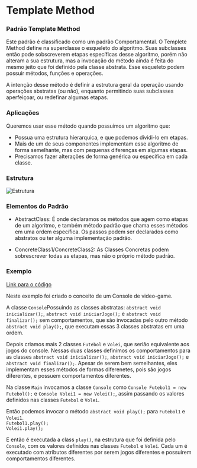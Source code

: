 # Template Method

### Padrão Template Method

Este padrão é classificado como um padrão Comportamental. O Templete Method define na superclasse o esqueleto do algoritmo. Suas subclasses então pode sobscreverem etapas específicas desse algoritmo, porém não alteram a sua estrutura, mas a invocação do método ainda é feita do mesmo jeito que foi definido pela classe abstrata. Esse esqueleto podem possuir métodos, funções e operações.  

A intenção desse método é definir a estrutura geral da operação usando operações abstratas (ou não), enquanto permitindo suas subclasses aperfeiçoar, ou redefinar algumas etapas.

### Aplicações

Queremos usar esse método quando possuimos um algoritmo que:
- Possua uma estrutura hierarquica, e que podemos dividi-lo em etapas.
- Mais de um de seus componentes implementam esse algoritmo de forma semelhante, mas com pequenas diferenças em algumas etapas. 
- Precisamos fazer alterações de forma genérica ou especifica em cada classe.

### Estrutura

![Estrutura](https://refactoring.guru/images/patterns/diagrams/template-method/structure.png)

### Elementos do Padrão

- AbstractClass: É onde declaramos os métodos que agem como etapas de um algoritmo, e também método padrão que chama esses métodos em uma ordem específica. Os passos podem ser declarados como abstratos ou ter alguma implementação padrão.

- ConcreteClass1/ConcreteClass2: As Classes Concretas podem sobrescrever todas as etapas, mas não o próprio método padrão.

### Exemplo

[Link para o código](https://github.com/Guilherme-Camillo/Padroes-de-Projeto/tree/master/Template%20Method/Exemplo)

Neste exemplo foi criado o conceito de um Console de video-game. 

A classe `Console`Possuindo as classes abstratas: `abstract void inicializar();`, `abstract void iniciarJogo();` e `abstract void finalizar();` sem comportamentos, que são invocadas pelo outro método `abstract void play();`, que executam essas 3 classes abstratas em uma ordem.  

Depois criamos mais 2 classes `Futebol` e `Volei`, que serião equivalente aos jogos do console.  Nessas duas classes definimos os comportamentos para as classes `abstract void inicializar();`, `abstract void iniciarJogo();` e `abstract void finalizar();`. Apesar de serem bem semelhantes, eles implementam esses métodos de formas diferenetes, pois são jogos diferentes, e possuem comportamentos diferentes.  

Na classe `Main` invocamos a classe `Console` como `Console Futebol1 = new Futebol();` e `Console Volei1 = new Volei();`, assim passando os valores definidos nas classes `Futebol` e `Volei`.

Então podemos invocar o método `abstract void play();` para `Futebol1` e `Volei1`.  
`Futebol1.play();`  
`Volei1.play();`  

E então é executada a class `play()`, na estrutura que foi definida pelo `Console`, com os valores definidos nas classes `Futebol` e `Volei`. Cada um é executado com atributos diferentes por serem jogos diferentes e possuirem comportamentos diferentes.
